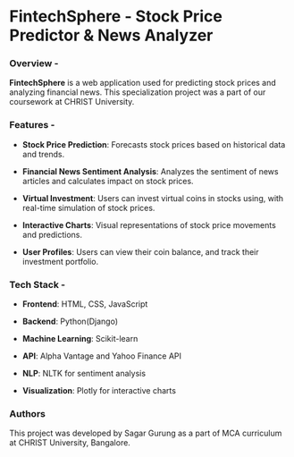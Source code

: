 # FintechSphere - Stock Price Predictor & News Analyzer

### Overview -

**FintechSphere** is a web application used for predicting stock prices and analyzing financial news. This specialization project was a part of our coursework at CHRIST University.

### Features -

- **Stock Price Prediction**: Forecasts stock prices based on historical data and trends.

- **Financial News Sentiment Analysis**: Analyzes the sentiment of news articles and calculates impact on stock prices.

- **Virtual Investment**: Users can invest virtual coins in stocks using, with real-time simulation of stock prices.

- **Interactive Charts**: Visual representations of stock price movements and predictions.

- **User Profiles**: Users can view their coin balance, and track their investment portfolio.

### Tech Stack -

- **Frontend**: HTML, CSS, JavaScript

- **Backend**: Python(Django)

- **Machine Learning**: Scikit-learn

- **API**: Alpha Vantage and Yahoo Finance API

- **NLP**: NLTK for sentiment analysis

- **Visualization**: Plotly for interactive charts

### Authors

This project was developed by Sagar Gurung as a part of MCA curriculum at CHRIST University, Bangalore.

